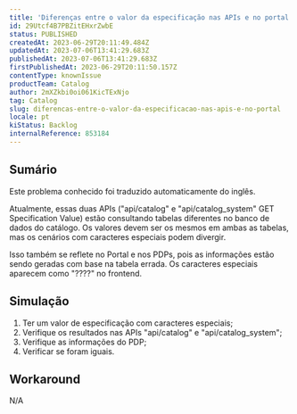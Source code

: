 ```yaml
---
title: 'Diferenças entre o valor da especificação nas APIs e no portal'
id: 29Utcf4B7PBZitEHxrZwbE
status: PUBLISHED
createdAt: 2023-06-29T20:11:49.484Z
updatedAt: 2023-07-06T13:41:29.683Z
publishedAt: 2023-07-06T13:41:29.683Z
firstPublishedAt: 2023-06-29T20:11:50.157Z
contentType: knownIssue
productTeam: Catalog
author: 2mXZkbi0oi061KicTExNjo
tag: Catalog
slug: diferencas-entre-o-valor-da-especificacao-nas-apis-e-no-portal
locale: pt
kiStatus: Backlog
internalReference: 853184
---
```


## Sumário

<div class="alert alert-info">
  <p>Este problema conhecido foi traduzido automaticamente do inglês.</p>
</div>



Atualmente, essas duas APIs ("api/catalog" e "api/catalog_system" GET Specification Value) estão consultando tabelas diferentes no banco de dados do catálogo. Os valores devem ser os mesmos em ambas as tabelas, mas os cenários com caracteres especiais podem divergir.

Isso também se reflete no Portal e nos PDPs, pois as informações estão sendo geradas com base na tabela errada. Os caracteres especiais aparecem como "????" no frontend.

## Simulação



1. Ter um valor de especificação com caracteres especiais;
2. Verifique os resultados nas APIs "api/catalog" e "api/catalog_system";
3. Verifique as informações do PDP;
4. Verificar se foram iguais.



## Workaround


N/A





